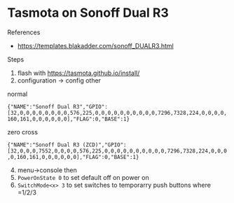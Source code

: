 # Tasmota on Sonoff Dual R3

References
* https://templates.blakadder.com/sonoff_DUALR3.html

Steps
1. flash with https://tasmota.github.io/install/
2. configuration -> config other

normal 

```{"NAME":"Sonoff Dual R3","GPIO":[32,0,0,0,0,0,0,0,0,576,225,0,0,0,0,0,0,0,0,0,0,7296,7328,224,0,0,0,0,160,161,0,0,0,0,0,0],"FLAG":0,"BASE":1}```


zero cross 

```{"NAME":"Sonoff Dual R3 (ZCD)","GPIO":[32,0,0,0,7552,0,0,0,0,576,225,0,0,0,0,0,0,0,0,0,0,7296,7328,224,0,0,0,0,160,161,0,0,0,0,0,0],"FLAG":0,"BASE":1}```


4. menu->console then
5. ```PowerOnState 0``` to set default off on power on
6. ```SwitchMode<x> 3``` to set switches to temporarry push buttons where <x>=1/2/3
